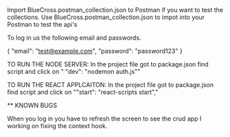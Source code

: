 Import BlueCross.postman_collection.json to Postman if you want to test the collections.
Use BlueCross.postman_collection.json to impot into your Postman to test the api's

To log in us the following email and passwords.

{
"email": "test@example.com",
"password": "password123"
}

TO RUN THE NODE SERVER:
In the project file got to package.json find script and click on " "dev": "nodemon auth.js""

TO RUN THE REACT APPLCAITON:
In the project file got to package.json find script and click on ""start": "react-scripts start","

\*\* KNOWN BUGS

When you log in you have to refresh the screen to see the crud app I working on fixing the context hook.
